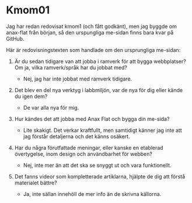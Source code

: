 Kmom01
===============================

Jag har redan redovisat kmom1 (och fått godkänt), men jag byggde om anax-flat från början, så den urspungliga me-sidan finns bara kvar på GitHub.

Här är redovisningstexten som handlade om den ursprungliga me-sidan:

1. Är du sedan tidigare van att jobba i ramverk för att bygga webbplatser? Om ja, vilka ramverk/språk har du jobbat med?
    - Nej, jag har inte jobbat med ramverk tidigare.

2. Det blev en del nya verktyg i labbmiljön, var de nya för dig eller kände du igen dem?
    - De var alla nya för mig.

3. Hur kändes det att jobba med Anax Flat och bygga din me-sida?
    - Lite skakigt. Det verkar kraftfullt, men samtidigt känner jag inte att jag förstår detaljerna och det känns osäkert.

4. Har du några förutfattade meningar, eller kanske en etablerad övertygelse, inom design och användbarhet för webben?
    - Nej, inte mer än att det ska se snyggt ut och vara funktionellt.

5. Det fanns videor som kompletterade artiklarna, hjälpte de dig att förstå materialet bättre?
    - Ja, inte sällan innehöll de mer info än de skrivna källorna.
